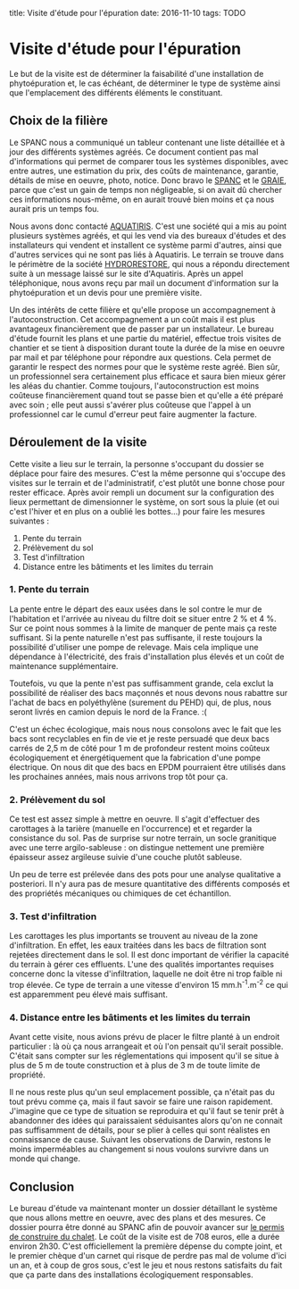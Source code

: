 title: Visite d'étude pour l'épuration
date: 2016-11-10
tags: TODO

# Visite d'étude pour l'épuration

Le but de la visite est de déterminer la faisabilité d'une installation de phytoépuration et, le cas échéant, de déterminer le type de système ainsi que l'emplacement des différents éléments le constituant.

## Choix de la filière

Le SPANC nous a communiqué un tableur contenant une liste détaillée et à jour des différents systèmes agréés. Ce document contient pas mal d'informations qui permet de comparer tous les systèmes disponibles, avec entre autres, une estimation du prix, des coûts de maintenance, garantie, détails de mise en oeuvre, photo, notice. Donc bravo le [SPANC](http://copler.fr/index.php?option=com_content&view=article&id=32&Itemid=353) et le [GRAIE](http://www.graie.org/graie/index.htm), parce que c'est un gain de temps non négligeable, si on avait dû chercher ces informations nous-même, on en aurait trouvé bien moins et ça nous aurait pris un temps fou.

Nous avons donc contacté [AQUATIRIS](http://www.aquatiris.fr/). C'est une société qui a mis au point plusieurs systèmes agréés, et qui les vend via des bureaux d'études et des installateurs qui vendent et installent ce système parmi d'autres, ainsi que d'autres services qui ne sont pas liés à Aquatiris. Le terrain se trouve dans le périmètre de la société [HYDRORESTORE](http://www.hydrorestore.fr/), qui nous a répondu directement suite à un message laissé sur le site d'Aquatiris. Après un appel téléphonique, nous avons reçu par mail un document d'information sur la phytoépuration et un devis pour une première visite.

Un des intérêts de cette filière et qu'elle propose un accompagnement à l'autoconstruction. Cet accompagnement a un coût mais il est plus avantageux financièrement que de passer par un installateur. Le bureau d'étude fournit les plans et une partie du matériel, effectue trois visites de chantier et se tient à disposition durant toute la durée de la mise en oeuvre par mail et par téléphone pour répondre aux questions. Cela permet de garantir le respect des normes pour que le système reste agréé. Bien sûr, un professionnel sera certainement plus efficace et saura bien mieux gérer les aléas du chantier. Comme toujours, l'autoconstruction est moins coûteuse financièrement quand tout se passe bien et qu'elle a été préparé avec soin ; elle peut aussi s'avérer plus coûteuse que l'appel à un professionnel car le cumul d'erreur peut faire augmenter la facture.

## Déroulement de la visite

Cette visite a lieu sur le terrain, la personne s'occupant du dossier se déplace pour faire des mesures. C'est la même personne qui s'occupe des visites sur le terrain et de l'administratif, c'est plutôt une bonne chose pour rester efficace. Après avoir rempli un document sur la configuration des lieux permettant de dimensionner le système, on sort sous la pluie (et oui c'est l'hiver et en plus on a oublié les bottes...) pour faire les mesures suivantes :

1. Pente du terrain
2. Prélèvement du sol
3. Test d'infiltration
4. Distance entre les bâtiments et les limites du terrain

### 1. Pente du terrain

La pente entre le départ des eaux usées dans le sol contre le mur de l'habitation et l'arrivée au niveau du filtre doit se situer entre 2&nbsp;% et 4&nbsp;%. Sur ce point nous sommes à la limite de manquer de pente mais ça reste suffisant. Si la pente naturelle n'est pas suffisante, il reste toujours la possibilité d'utiliser une pompe de relevage. Mais cela implique une dépendance à l'électricité, des frais d'installation plus élevés et un coût de maintenance supplémentaire.

Toutefois, vu que la pente n'est pas suffisamment grande, cela exclut la possibilité de réaliser des bacs maçonnés et nous devons nous rabattre sur l'achat de bacs en polyéthylène (surement du PEHD) qui, de plus, nous seront livrés en camion depuis le nord de la France. :(

C'est un échec écologique, mais nous nous consolons avec le fait que les bacs sont recyclables en fin de vie et je reste persuadé que deux bacs carrés de 2,5&nbsp;m de côté pour 1&nbsp;m de profondeur restent moins coûteux écologiquement et énergétiquement que la fabrication d'une pompe électrique. On nous dit que des bacs en EPDM pourraient être utilisés dans les prochaines années, mais nous arrivons trop tôt pour ça.

### 2. Prélèvement du sol

Ce test est assez simple à mettre en oeuvre. Il s'agit d'effectuer des carottages à la tarière (manuelle en l'occurrence) et et regarder la consistance du sol. Pas de surprise sur notre terrain, un socle granitique avec une terre argilo-sableuse : on distingue nettement une première épaisseur assez argileuse suivie d'une couche plutôt sableuse.

Un peu de terre est prélevée dans des pots pour une analyse qualitative a posteriori. Il n'y aura pas de mesure quantitative des différents composés et des propriétés mécaniques ou chimiques de cet échantillon.

### 3. Test d'infiltration

Les carottages les plus importants se trouvent au niveau de la zone d'infiltration. En effet, les eaux traitées dans les bacs de filtration sont rejetées directement dans le sol. Il est donc important de vérifier la capacité du terrain à gérer ces effluents. L'une des qualités importantes requises concerne donc la vitesse d'infiltration, laquelle ne doit être ni trop faible ni trop élevée. Ce type de terrain a une vitesse d'environ 15&nbsp;mm.h<sup>-1</sup>.m<sup>-2</sup> ce qui est apparemment peu élevé mais suffisant.

### 4. Distance entre les bâtiments et les limites du terrain

Avant cette visite, nous avions prévu de placer le filtre planté à un endroit particulier : là où ça nous arrangeait et où l'on pensait qu'il serait possible. C'était sans compter sur les réglementations qui imposent qu'il se situe à plus de 5&nbsp;m de toute construction et à plus de 3&nbsp;m de toute limite de propriété.

Il ne nous reste plus qu'un seul emplacement possible, ça n'était pas du tout prévu comme ça, mais il faut savoir se faire une raison rapidement. J'imagine que ce type de situation se reproduira et qu'il faut se tenir prêt à abandonner des idées qui paraissaient séduisantes alors qu'on ne connait pas suffisamment de détails, pour se plier à celles qui sont réalistes en connaissance de cause. Suivant les observations de Darwin, restons le moins imperméables au changement si nous voulons survivre dans un monde qui change.

## Conclusion

Le bureau d'étude va maintenant monter un dossier détaillant le système que nous allons mettre en oeuvre, avec des plans et des mesures. Ce dossier pourra être donné au SPANC afin de pouvoir avancer sur [le permis de construire du chalet]({filename}/chalet/permis_de_construire.md). Le coût de la visite est de 708&nbsp;euros, elle a durée environ 2h30. C'est officiellement la première dépense du compte joint, et le premier chèque d'un carnet qui risque de perdre pas mal de volume d'ici un an, et à coup de gros sous, c'est le jeu et nous restons satisfaits du fait que ça parte dans des installations écologiquement responsables.
